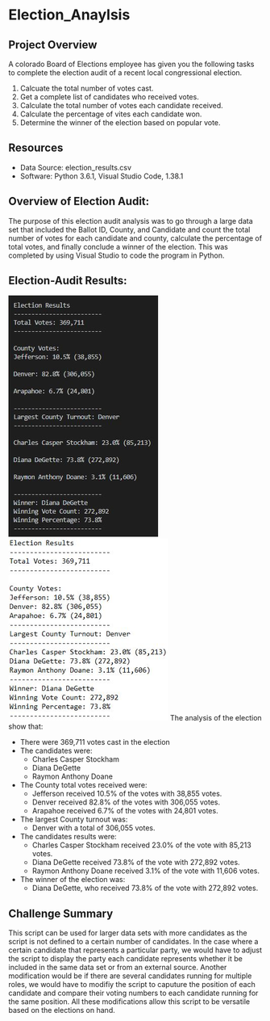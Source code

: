 # Election_Anaylsis

## Project Overview
A colorado Board of Elections employee has given you the following tasks to complete the election audit of a recent local congressional election.

1. Calcuate the total number of votes cast.
2. Get a complete list of candidates who received votes.
3. Calculate the total number of votes each candidate received.
4. Calculate the percentage of vites each candidate won.
5. Determine the winner of the election based on popular vote.

## Resources
- Data Source: election_results.csv
- Software: Python 3.6.1, Visual Studio Code, 1.38.1

## Overview of Election Audit:
The purpose of this election audit analysis was to go through a large data set that included the Ballot ID, County, and Candidate and count the total number of votes for each candidate and county, calculate the percentage of total votes, and finally conclude a winner of the election. This was completed by using Visual Studio to code the program in Python. 

## Election-Audit Results:
![Terminal](Resources/Terminal_results.JPG) ![Text File](Resources/txt_results.png) 
The analysis of the election show that:
- There were 369,711 votes cast in the election
- The candidates were:
    - Charles Casper Stockham
    - Diana DeGette
    - Raymon Anthony Doane
- The County total votes received were:
    - Jefferson received 10.5% of the votes with 38,855 votes.
    - Denver received 82.8% of the votes with 306,055 votes.
    - Arapahoe received 6.7% of the votes with 24,801 votes.
- The largest County turnout was:
    - Denver with a total of 306,055 votes. 
- The candidates results were:
    - Charles Casper Stockham received 23.0% of the vote with 85,213 votes.
    - Diana DeGette received 73.8% of the vote with 272,892 votes.
    - Raymon Anthony Doane received 3.1% of the vote with 11,606 votes.
- The winner of the election was:
    - Diana DeGette, who received 73.8% of the vote with 272,892 votes.
    
## Challenge Summary
This script can be used for larger data sets with more candidates as the script is not defined to a certain number of candidates. In the case where a certain candidate that represents a particular party, we would have to adjust the script to display the party each candidate represents whether it be included in the same data set or from an external source. Another modification would be if there are several candidates running for multiple roles, we would have to modifiy the script to caputure the position of each candidate and compare their voting numbers to each candidate running for the same position. All these modifications allow this script to be versatile based on the elections on hand.
